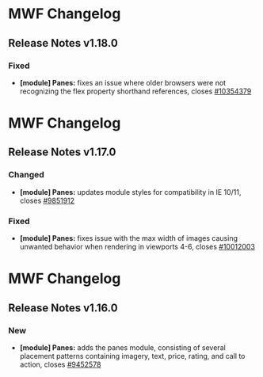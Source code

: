 # MWF Changelog
## Release Notes v1.18.0
### Fixed
* **[module] Panes:** fixes an issue where older browsers were not recognizing the flex property shorthand references, closes [#10354379](https://microsoft.visualstudio.com/DefaultCollection/OSGS/_workitems?id=10354379)

# MWF Changelog
## Release Notes v1.17.0
### Changed
* **[module] Panes:** updates module styles for compatibility in IE 10/11, closes [#9851912](https://microsoft.visualstudio.com/DefaultCollection/OSGS/_workitems?id=9851912)

### Fixed
* **[module] Panes:** fixes issue with the max width of images causing unwanted behavior when rendering in viewports 4-6, closes [#10012003](https://microsoft.visualstudio.com/DefaultCollection/OSGS/_workitems?id=10012003)

# MWF Changelog
## Release Notes v1.16.0
### New
* **[module] Panes:** adds the panes module, consisting of several placement patterns containing imagery, text, price, rating, and call to action, closes [#9452578](https://microsoft.visualstudio.com/DefaultCollection/OSGS/_workitems?id=9452578)

